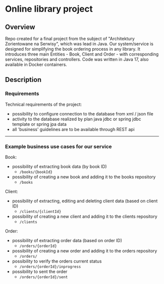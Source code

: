 # Online library project

## Overview
Repo created for a final project from the subject of "Architektury Zorientowane na Serwisy", which was lead in Java. 
Our system/service is designed for simplifying the book ordering process in any library. It introduces three main Entities - Book, Client and Order - with corresponding services, repositories and controllers. Code was written in Java 17, also available in Docker containers.

## Description

### Requirements
Technical requirements of the project:
- possibility to configure connection to the database from xml / json file
- activity to the database realized by plan java jdbc or spring jdbc template or spring jpa data
- all 'business' guidelines are to be available through REST api

---

### Example business use cases for our service
Book:
- possibility of extracting book data (by book ID)
  - `/books/{bookId}`
- possibility of creating a new book and adding it to the books repository
  - `/books`


Client:
- possibility of extracting, editing and deleting client data (based on client ID)
  - `/clients/{clientId}`
- possibility of creating a new client and adding it to the clients repository
  - `/clients`


Order:
- possibility of extracting order data (based on order ID)
  - `/orders/{orderId}`
- possibility of creating a new order and adding it to the orders repository
  - `/orders/`
- possibility to verify the orders current status
  - `/orders/{orderId}/inprogress`
- possibility to sent the order
  - `/orders/{orderId}/sent`
